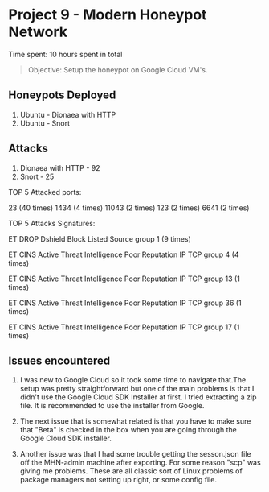 # Project 9 - Modern Honeypot Network

Time spent: 10 hours spent in total

> Objective: Setup the honeypot on Google Cloud VM's.

## Honeypots Deployed
1. Ubuntu - Dionaea with HTTP
2. Ubuntu - Snort

## Attacks
1. Dionaea with HTTP - 92
2. Snort - 25


TOP 5 Attacked ports:

23 (40 times)
1434 (4 times)
11043 (2 times)
123 (2 times)
6641 (2 times)

TOP 5 Attacks Signatures:

ET DROP Dshield Block Listed Source group 1 (9 times)

ET CINS Active Threat Intelligence Poor Reputation IP TCP group 4 (4 times)

ET CINS Active Threat Intelligence Poor Reputation IP TCP group 13 (1 times)

ET CINS Active Threat Intelligence Poor Reputation IP TCP group 36 (1 times)

ET CINS Active Threat Intelligence Poor Reputation IP TCP group 17 (1 times)


## Issues encountered
1. I was new to Google Cloud so it took some time to navigate that.The setup was pretty straightforward but one of the main 
problems is that I didn't use the Google Cloud SDK Installer at first. I tried extracting a zip file. It is recommended to 
use the installer from Google. 

2. The next issue that is somewhat related is that you have to make sure that "Beta" is checked in the box when you are
going through the Google Cloud SDK installer. 

3. Another issue was that I had some trouble getting the sesson.json file off the MHN-admin machine after exporting.
For some reason "scp" was giving me problems. These are all classic sort of Linux problems of package managers not setting 
up right, or some config file. 
